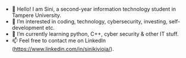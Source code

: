- 👋 Hello! I am Sini, a second-year information technology student in Tampere University. 
- 👀 I’m interested in coding, technology, cybersecurity, investing, self-development etc.
- 🌱 I’m currently learning python, C++, cyber security & other IT stuff.
- 📫 Feel free to contact me on LinkedIn (https://www.linkedin.com/in/sinikivioja/).
